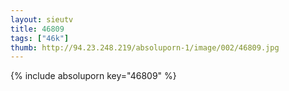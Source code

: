 ```yaml
--- 
layout: sieutv
title: 46809
tags: ["46k"]
thumb: http://94.23.248.219/absoluporn-1/image/002/46809.jpg
---
```

{% include absoluporn key="46809" %} 
